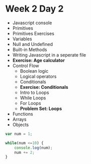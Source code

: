 # Week 2 Day 2

* Javascript console
* Primitives
* Primitives Exercises
* Variables
* Null and Undefined
* Built-in Methods
* Writing Javascript in a seperate file
* **Exercise: Age calculator**
* Control Flow
	* Boolean logic
	* Logical operators
	* Conditionals
	* **Exercise: Conditionals**
	* Intro to Loops
	* While Loops
	* For Loops
	* **Problem Set: Loops**
* Functions
* Arrays
* Objects


```js
var num = 1;

while(num <=10) {
	console.log(num);
	num += 2;
}
```
